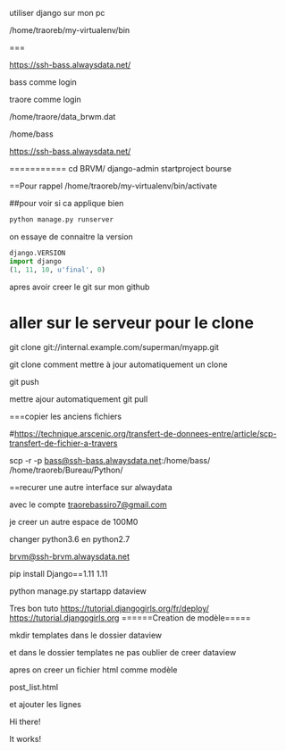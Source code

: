utiliser django sur mon pc

/home/traoreb/my-virtualenv/bin

===

https://ssh-bass.alwaysdata.net/

bass comme login

traore comme login

/home/traore/data_brwm.dat


/home/bass

https://ssh-bass.alwaysdata.net/

===========
cd BRVM/
django-admin startproject bourse

==Pour rappel
/home/traoreb/my-virtualenv/bin/activate

##pour voir si ca applique bien 
```python 101
python manage.py runserver

```

on essaye de connaitre la version 

```python 101
django.VERSION
import django
(1, 11, 10, u'final', 0)
```

apres avoir creer le git sur mon github 

aller sur le serveur pour le clone
===
git clone git://internal.example.com/superman/myapp.git


git clone comment mettre à jour automatiquement un clone


git push

mettre ajour automatiquement
git pull


===copier les anciens fichiers

#https://technique.arscenic.org/transfert-de-donnees-entre/article/scp-transfert-de-fichier-a-travers

scp -r -p bass@ssh-bass.alwaysdata.net:/home/bass/ /home/traoreb/Bureau/Python/

==recurer une autre interface sur alwaydata

avec le compte traorebassiro7@gmail.com

je creer un autre espace de 100M0

changer python3.6 en python2.7

brvm@ssh-brvm.alwaysdata.net

pip install Django==1.11
1.11

python manage.py startapp dataview

Tres bon tuto
https://tutorial.djangogirls.org/fr/deploy/
https://tutorial.djangogirls.org
======Creation de modèle=====

mkdir templates  dans le dossier dataview

et dans le dossier templates ne pas oublier de creer dataview

apres on creer un fichier html comme modèle

post_list.html

et ajouter les lignes 

<html>
    <p>Hi there!</p>
    <p>It works!</p>
</html>
